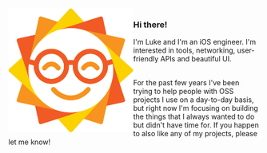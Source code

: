 <img align="left" src="img/avatar@2x.png" width="250" />

### Hi there! <br />
I'm Luke and I'm an iOS engineer.
I'm interested in tools, networking, user-friendly APIs and beautiful UI.<br /><br />

For the past few years I've been trying to help people with OSS projects I use on a day-to-day basis, but right now I'm focusing on building the things that I always wanted to do but didn't have time for. If you happen to also like any of my projects, please let me know!
